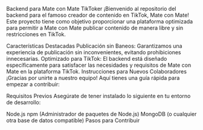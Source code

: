 Backend para Mate con Mate TikToker
¡Bienvenido al repositorio del backend para el famoso creador de contenido en TikTok, Mate con Mate! Este proyecto tiene como objetivo proporcionar una plataforma optimizada para permitir a Mate con Mate publicar contenido de manera libre y sin restricciones en TikTok.

Características Destacadas
Publicación sin Baneos: Garantizamos una experiencia de publicación sin inconvenientes, evitando prohibiciones innecesarias.
Optimizado para TikTok: El backend está diseñado específicamente para satisfacer las necesidades y requisitos de Mate con Mate en la plataforma TikTok.
Instrucciones para Nuevos Colaboradores
¡Gracias por unirte a nuestro equipo! Aquí tienes una guía rápida para empezar a contribuir:

Requisitos Previos
Asegúrate de tener instalado lo siguiente en tu entorno de desarrollo:

Node.js
npm (Administrador de paquetes de Node.js)
MongoDB (o cualquier otra base de datos compatible)
Pasos para Contribuir
